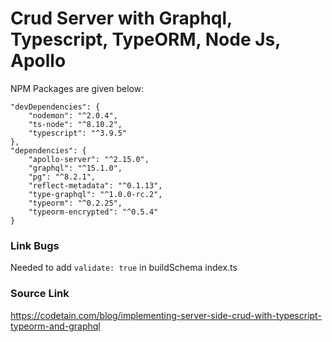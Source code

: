 # Crud Server with Graphql, Typescript, TypeORM, Node Js, Apollo

NPM Packages are given below:

    "devDependencies": {
        "nodemon": "^2.0.4",
        "ts-node": "^8.10.2",
        "typescript": "^3.9.5"
    },
    "dependencies": {
        "apollo-server": "^2.15.0",
        "graphql": "^15.1.0",
        "pg": "^8.2.1",
        "reflect-metadata": "^0.1.13",
        "type-graphql": "^1.0.0-rc.2",
        "typeorm": "^0.2.25",
        "typeorm-encrypted": "^0.5.4"
    }

### Link Bugs

Needed to add `validate: true` in buildSchema index.ts

### Source Link

https://codetain.com/blog/implementing-server-side-crud-with-typescript-typeorm-and-graphql
